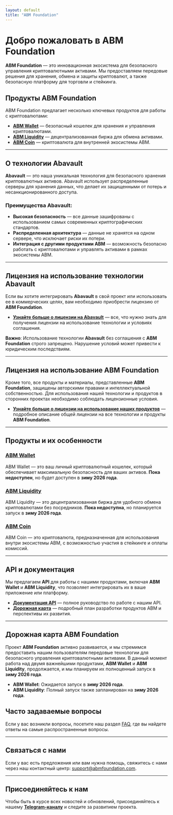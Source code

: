 ```yaml
---
layout: default
title: "ABM Foundation"
---
```


<head>
  <!-- Добавляем favicon -->
  <link rel="icon" href="assets/logo.png" type="image/x-icon">
</head>

# Добро пожаловать в ABM Foundation

**ABM Foundation** — это инновационная экосистема для безопасного управления криптовалютными активами. Мы предоставляем передовые решения для хранения, обмена и защиты криптовалют, а также безопасную платформу для торговли и стейкинга.

## Продукты ABM Foundation

ABM Foundation предлагает несколько ключевых продуктов для работы с криптовалютами:

- **[ABM Wallet](abm_wallet.md)** — безопасный кошелек для хранения и управления криптовалютами.
- **[ABM Liquidity](abm_liquidity.md)** — децентрализованная биржа для обмена активами.
- **[ABM Coin](abm_coin.md)** — криптовалюта для внутренней экосистемы ABM.

---

## О технологии **Abavault**

**Abavault** — это наша уникальная технология для безопасного хранения криптовалютных активов. Abavault использует распределенные серверы для хранения данных, что делает их защищенными от потерь и несанкционированного доступа.

### Преимущества **Abavault**:
- **Высокая безопасность** — все данные зашифрованы с использованием самых современных криптографических стандартов.
- **Распределенная архитектура** — данные не хранятся на одном сервере, что исключает риски их потери.
- **Интеграция с другими продуктами ABM** — возможность безопасно работать с криптовалютами и управлять активами в рамках экосистемы ABM.

---

## Лицензия на использование технологии **Abavault**

Если вы хотите интегрировать **Abavault** в свой проект или использовать ее в коммерческих целях, вам необходимо приобрести лицензию от **ABM Foundation**.

- **[Узнайте больше о лицензии на Abavault](abavault_license.md)** — все, что нужно знать для получения лицензии на использование технологии и условиях соглашения.

**Важно**: Использование технологии **Abavault** без соглашения с **ABM Foundation** строго запрещено. Нарушение условий может привести к юридическим последствиям.

---

## Лицензия на использование **ABM Foundation**

Кроме того, все продукты и материалы, представленные **ABM Foundation**, защищены авторскими правами и интеллектуальной собственностью. Для использования нашей технологии и продуктов в сторонних проектах необходимо соблюдать лицензионные условия.

- **[Узнайте больше о лицензии на использование наших продуктов](license.md)** — подробное описание общей лицензии на все технологии и продукты **ABM Foundation**.

---

## Продукты и их особенности

### [ABM Wallet](abm_wallet.md)
ABM Wallet — это ваш личный криптовалютный кошелек, который обеспечивает максимальную безопасность для ваших активов. **Пока недоступен**, но будет доступен в **зиму 2026 года**.

### [ABM Liquidity](abm_liquidity.md)
ABM Liquidity — это децентрализованная биржа для удобного обмена криптовалютами без посредников. **Пока недоступна**, но планируется запуск в **зиму 2026 года**.

### [ABM Coin](abm_coin.md)
ABM Coin — это криптовалюта, предназначенная для использования внутри экосистемы ABM, с возможностью участия в стейкинге и оплаты комиссий.

---

## API и документация

Мы предлагаем **API** для работы с нашими продуктами, включая **ABM Wallet** и **ABM Liquidity**, что позволяет интегрировать их в ваше приложение или платформу.

- **[Документация API](abavault_api.md)** — полное руководство по работе с нашим API.
- **[Дорожная карта](roadmap.md)** — подробный план разработки продуктов ABM и перспективы их развития.

---

## Дорожная карта ABM Foundation

Проект **ABM Foundation** активно развивается, и мы стремимся предоставить нашим пользователям передовые технологии для безопасного управления криптовалютными активами. В данный момент работа над двумя важнейшими продуктами, **ABM Wallet** и **ABM Liquidity**, продолжается, и мы планируем их полноценный запуск в **зиму 2026 года**.

- **ABM Wallet**: Ожидается запуск в **зиму 2026 года**.
- **ABM Liquidity**: Полный запуск также запланирован на **зиму 2026 года**.

## Часто задаваемые вопросы

Если у вас возникли вопросы, посетите наш раздел [FAQ](faq.md), где вы найдете ответы на самые распространенные вопросы.

---

## Связаться с нами

Если у вас есть предложения или вам нужна помощь, свяжитесь с нами через наш контактный центр: [support@abmfoundation.com](mailto:support@abmfoundation.com).

---

## Присоединяйтесь к нам

Чтобы быть в курсе всех новостей и обновлений, присоединяйтесь к нашему **[Telegram-каналу](https://t.me/abm_fund)** и следите за развитием проекта.
